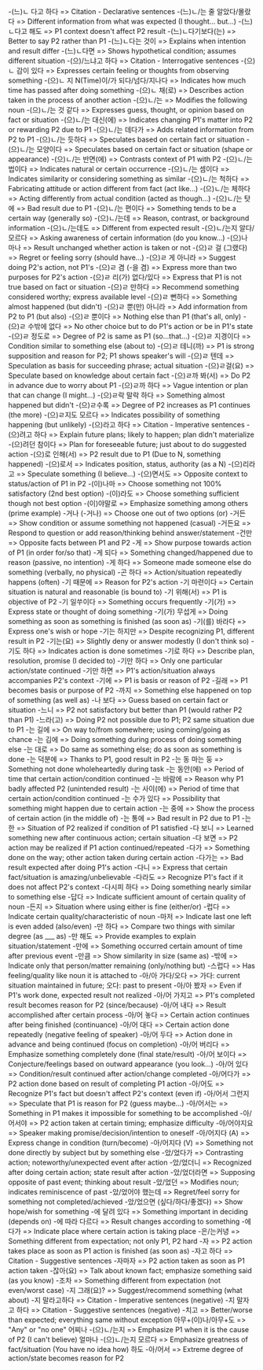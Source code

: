 -(느)ㄴ 다고 하다 => Citation - Declarative sentences
-(느)ㄴ/는 줄 알았다/몰랐다 => Different information from what was expected (I thought... but...)
-(느)ㄴ다고 해도 => P1 context doesn't affect P2 result
-(느)ㄴ다기보다(는) => Better to say P2 rather than P1
-(느)ㄴ다는 것이 => Explains when intention and result differ
-(느)ㄴ다면 => Shows hypothetical condition; assumes different situation
-(으)/느냐고 하다 => Citation - Interrogative sentences
-(으)ㄴ 감이 있다 => Expresses certain feeling or thoughts from observing something
-(으)ㄴ 지 N(Time)이/가 되다/넘다/지나다 => Indicates how much time has passed after doing something
-(으)ㄴ 채(로) => Describes action taken in the process of another action
-(으)ㄴ/는 => Modifies the following noun
-(으)ㄴ/는 것 같다 => Expresses guess, thought, or opinion based on fact or situation
-(으)ㄴ/는 대신(에) => Indicates changing P1's matter into P2 or rewarding P2 due to P1
-(으)ㄴ/는 데다가 => Adds related information from P2 to P1
-(으)ㄴ/는 듯하다 => Speculates based on certain fact or situation
-(으)ㄴ/는 모양이다 => Speculates based on certain fact or situation (shape or appearance)
-(으)ㄴ/는 반면(에) => Contrasts context of P1 with P2
-(으)ㄴ/는 법이다 => Indicates natural or certain occurrence
-(으)ㄴ/는 셈이다 => Indicates similarity or considering something as similar
-(으)ㄴ/는 척하다 => Fabricating attitude or action different from fact (act like...)
-(으)ㄴ/는 체하다 => Acting differently from actual condition (acted as though...)
-(으)ㄴ/는 탓에 => Bad result due to P1
-(으)ㄴ/는 편이다 => Something tends to be a certain way (generally so)
-(으)ㄴ/는데 => Reason, contrast, or background information
-(으)ㄴ/는데도 => Different from expected result
-(으)ㄴ/는지 알다/모르다 => Asking awareness of certain information (do you know...)
-(으)나 마나 => Result unchanged whether action is taken or not
-(으)ㄹ 걸 (그랬다) => Regret or feeling sorry (should have...)
-(으)ㄹ 게 아니라 => Suggest doing P2's action, not P1's
-(으)ㄹ 겸 (-을 겸) => Express more than two purposes for P2's action
-(으)ㄹ 리(가) 없다/있다 => Express that P1 is not true based on fact or situation
-(으)ㄹ 만하다 => Recommend something considered worthy; express available level
-(으)ㄹ 뻔하다 => Something almost happened (but didn't)
-(으)ㄹ 뿐(만) 아니라 => Add information from P2 to P1 (but also)
-(으)ㄹ 뿐이다 => Nothing else than P1 (that's all, only)
-(으)ㄹ 수밖에 없다 => No other choice but to do P1's action or be in P1's state
-(으)ㄹ 정도로 => Degree of P2 is same as P1 (so...that...)
-(으)ㄹ 지경이다 => Condition similar to something else (about to)
-(으)ㄹ 테니(까) => P1 is strong supposition and reason for P2; P1 shows speaker's will
-(으)ㄹ 텐데 => Speculation as basis for succeeding phrase; actual situation
-(으)ㄹ걸(요) => Speculate based on knowledge about certain fact
-(으)ㄹ까 봐(서) => Do P2 in advance due to worry about P1
-(으)ㄹ까 하다 => Vague intention or plan that can change (I might...)
-(으)ㄹ락 말락 하다 => Something almost happened but didn't
-(으)ㄹ수록 => Degree of P2 increases as P1 continues (the more)
-(으)ㄹ지도 모르다 => Indicates possibility of something happening (but unlikely)
-(으)라고 하다 => Citation - Imperative sentences
-(으)려고 하다 => Explain future plans; likely to happen; plan didn't materialize
-(으)려던 참이다 => Plan for foreseeable future; just about to do suggested action
-(으)로 인해(서) => P2 result due to P1 (Due to N, something happened)
-(으)로서 => Indicates position, status, authority (as a N)
-(으)리라고 => Speculate something (I believe...)
-(으)면서도 => Opposite context to status/action of P1 in P2
-(이)나마 => Choose something not 100% satisfactory (2nd best option)
-(이)라도 => Choose something sufficient though not best option
-(이)야말로 => Emphasize something among others (prime example)
-거나 (-거나) => Choose one out of two options (or)
-거든 => Show condition or assume something not happened (casual)
-거든요 => Respond to question or add reason/thinking behind answer/statement
-건만 => Opposite facts between P1 and P2
-게 => Show purpose towards action of P1 (in order for/so that)
-게 되다 => Something changed/happened due to reason (passive, no intention)
-게 하다 => Someone made someone else do something (verbally, no physical)
-곤 하다 => Action/situation repeatedly happens (often)
-기 때문에 => Reason for P2's action
-기 마련이다 => Certain situation is natural and reasonable (is bound to)
-기 위해(서) => P1 is objective of P2
-기 일쑤이다 => Something occurs frequently
-기(가) => Express state or thought of doing something
-기(가) 무섭게 => Doing something as soon as something is finished (as soon as)
-기(를) 바라다 => Express one's wish or hope
-기는 하지만 => Despite recognizing P1, different result in P2
-기는(요) => Slightly deny or answer modestly (I don't think so)
-기도 하다 => Indicates action is done sometimes
-기로 하다 => Describe plan, resolution, promise (I decided to)
-기만 하다 => Only one particular action/state continued
-기만 하면 => P1's action/situation always accompanies P2's context
-기에 => P1 is basis or reason of P2
-길래 => P1 becomes basis or purpose of P2
-까지 => Something else happened on top of something (as well as)
-나 보다 => Guess based on certain fact or situation
-느니 => P2 not satisfactory but better than P1 (would rather P2 than P1)
-느라(고) => Doing P2 not possible due to P1; P2 same situation due to P1
-는 길에 => On way to/from somewhere; using coming/going as chance
-는 김에 => Doing something during process of doing something else
-는 대로 => Do same as something else; do as soon as something is done
-는 덕분에 => Thanks to P1, good result in P2
-는 동 마는 둥 => Something not done wholeheartedly during task
-는 동안(에) => Period of time that certain action/condition continued
-는 바람에 => Reason why P1 badly affected P2 (unintended result)
-는 사이(에) => Period of time that certain action/condition continued
-는 수가 있다 => Possibility that something might happen due to certain action
-는 중에 => Show the process of certain action (in the middle of)
-는 통에 => Bad result in P2 due to P1
-는 한 => Situation of P2 realized if condition of P1 satisfied
-다 보니 => Learned something new after continuous action; certain situation
-다 보면 => P2 action may be realized if P1 action continued/repeated
-다가 => Something done on the way; other action taken during certain action
-다가는 => Bad result expected after doing P1's action
-다니 => Express that certain fact/situation is amazing/unbelievable
-다라도 => Recognize P1's fact if it does not affect P2's context
-다시피 하다 => Doing something nearly similar to something else
-답다 => Indicate sufficient amount of certain quality of noun
-든지 => Situation where using either is fine (either/or)
-럽다 => Indicate certain quality/characteristic of noun
-마저 => Indicate last one left is even added (also/even)
-만 하다 => Compare two things with similar degree (as ___ as)
-만 해도 => Provide examples to explain situation/statement
-만에 => Something occurred certain amount of time after previous event
-만큼 => Show similarity in size (same as)
-밖에 => Indicate only that person/matter remaining (only/nothing but)
-스럽다 => Has feeling/quality like noun it is attached to
-아/아 가다/오다 => 가다: current situation maintained in future; 오다: past to present
-아/아 봤자 => Even if P1's work done, expected result not realized
-아/어 가지고 => P1's completed result becomes reason for P2 (since/because)
-아/어 내다 => Result accomplished after certain process
-아/어 놓다 => Certain action continues after being finished (continuance)
-아/어 대다 => Certain action done repeatedly (negative feeling of speaker)
-아/어 두다 => Action done in advance and being continued (focus on completion)
-아/어 버리다 => Emphasize something completely done (final state/result)
-아/어 보이다 => Conjecture/feelings based on outward appearance (you look...)
-아/어 있다 => Condition/result continued after action/change completed
-아/어다가 => P2 action done based on result of completing P1 action
-아/어도 => Recognize P1's fact but doesn't affect P2's context (even if)
-아/어서 그런지 => Speculate that P1 is reason for P2 (guess maybe...)
-아/어서는 => Something in P1 makes it impossible for something to be accomplished
-아/어서야 => P2 action taken at certain timing; emphasize difficulty
-아/어야지요 => Speaker making promise/decision/intention to oneself
-아/어지다 (A) => Express change in condition (turn/become)
-아/어지다 (V) => Something not done directly by subject but by something else
-았/었다가 => Contrasting action; noteworthy/unexpected event after action
-았/었더니 => Recognized after doing certain action; state result after action
-았/었더라면 => Supposing opposite of past event; thinking about result
-았/었던 => Modifies noun; indicates reminiscence of past
-았/었어야 했는데 => Regret/feel sorry for something not completed/achieved
-았/었으면 (싶다/하다/좋겠다) => Show hope/wish for something
-에 달려 있다 => Something important in deciding (depends on)
-에 따라 다르다 => Result changes according to something
-에다가 => Indicate place where certain action is taking place
-은/는커녕 => Something different from expectation; not only P1, P2 hard
-자 => P2 action takes place as soon as P1 action is finished (as soon as)
-자고 하다 => Citation - Suggestive sentences
-자마자 => P2 action taken as soon as P1 action taken
-잖아(요) => Talk about known fact; emphasize something said (as you know)
-조차 => Something different from expectation (not even/worst case)
-지 그래(요)? => Suggest/recommend something (what about)
-지 말라고하다 => Citation - Imperative sentences (negative)
-지 말자고 하다 => Citation - Suggestive sentences (negative)
-치고 => Better/worse than expected; everything same without exception
아무+(이)나/아무+도 => "Any" or "no one"
어찌나 -(으)ㄴ/는지 => Emphasize P1 when it is the cause of P2 (I can't believe)
얼마나 -(으)ㄴ/는지 모르다 => Emphasize greatness of fact/situation (You have no idea how)
하도 -아/어서 => Extreme degree of action/state becomes reason for P2
